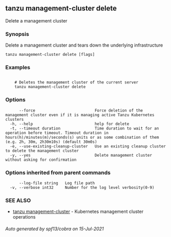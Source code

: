 ## tanzu management-cluster delete

Delete a management cluster

### Synopsis

Delete a management cluster and tears down the underlying infrastructure

```
tanzu management-cluster delete [flags]
```

### Examples

```

    # Deletes the management cluster of the current server
    tanzu management-cluster delete
```

### Options

```
      --force                          Force deletion of the management cluster even if it is managing active Tanzu Kubernetes clusters
  -h, --help                           help for delete
  -t, --timeout duration               Time duration to wait for an operation before timeout. Timeout duration in hours(h)/minutes(m)/seconds(s) units or as some combination of them (e.g. 2h, 30m, 2h30m10s) (default 30m0s)
  -e, --use-existing-cleanup-cluster   Use an existing cleanup cluster to delete the management cluster
  -y, --yes                            Delete management cluster without asking for confirmation
```

### Options inherited from parent commands

```
      --log-file string   Log file path
  -v, --verbose int32     Number for the log level verbosity(0-9)
```

### SEE ALSO

* [tanzu management-cluster](tanzu_management-cluster.md)	 - Kubernetes management cluster operations

###### Auto generated by spf13/cobra on 15-Jul-2021
